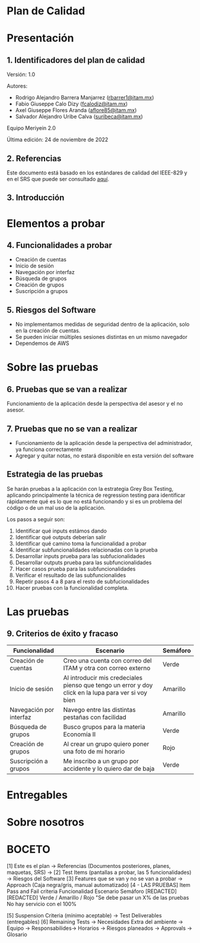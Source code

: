 # Plan de Calidad

# Presentación 

## 1. Identificadores del plan de calidad

Versión: 1.0 

Autores: 

+ Rodrigo Alejandro Barrera Manjarrez (rbarrer1@itam.mx)
+ Fabio Giuseppe Calo Dizy (fcalodiz@itam.mx)
+ Axel Giuseppe Flores Aranda (aflore85@itam.mx)
+ Salvador Alejandro Uribe Calva (suribeca@itam.mx)

Equipo Meriyein 2.0

Última edición: 24 de noviembre de 2022

## 2. Referencias

Este documento está basado en los estándares de calidad del IEEE-829 y en el SRS que puede ser consultado [aquí](https://github.com/Asesorias-ITAM/AsesoriasITAM/blob/main/SRS.md).

## 3. Introducción

# Elementos a probar


## 4. Funcionalidades a probar

* Creación de cuentas
* Inicio de sesión 
* Navegación por interfaz
* Búsqueda de grupos
* Creación de grupos
* Suscripción a grupos


## 5. Riesgos del Software

* No implementamos medidas de seguridad dentro de la aplicación, solo en la creación de cuentas.
* Se pueden iniciar múltiples sesiones distintas en un mismo navegador
* Dependemos de AWS

# Sobre las pruebas

## 6. Pruebas que se van a realizar
Funcionamiento de la aplicación desde la perspectiva del asesor y el no asesor.

## 7. Pruebas que no se van a realizar

* Funcionamiento de la aplicación desde la perspectiva del administrador, ya funciona correctamente
* Agregar y quitar notas, no estará disponible en esta versión del software

## Estrategia de las pruebas

Se harán pruebas a la aplicación con la estrategia Grey Box Testing, aplicando principalmente la técnica de regression testing para identificar rápidamente qué es lo que no está funcionando y si es un problema del código o de un mal uso de la aplicación.

Los pasos a seguir son:

1. Identificar qué inputs estámos dando
2. Identificar qué outputs deberían salir
3. Identificar qué camino toma la funcionalidad a probar
4. Identificar subfuncionalidades relacionadas con la prueba
5. Desarrollar inputs prueba para las subfucionalidades
6. Desarrollar outputs prueba para las subfuncionalidades
7. Hacer casos prueba para las subfuncionalidades
8. Verificar el resultado de las subfuncionalides
9. Repetir pasos 4 a 8 para el resto de subfucionalidades
10. Hacer pruebas con la funcionalidad completa.

# Las pruebas

## 9. Criterios de éxito y fracaso
| Funcionalidad     | Escenario   | Semáforo      |
|-------------------|-------------|---------------|
| Creación de cuentas | Creo una cuenta con correo del ITAM y otra con correo externo    | Verde             |
| Inicio de sesión | Al introducir mis credeciales pienso que tengo un error y doy click en la lupa para ver si voy bien       | Amarillo             |
| Navegación por interfaz | Navego entre las distintas pestañas con facilidad | Amarillo             |
| Búsqueda de grupos          | Busco grupos para la materia Economía II  | Verde             |
| Creación de grupos | Al crear un grupo quiero poner una foto de mi horario | Rojo | 
| Suscripción a grupos | Me inscribo a un grupo por accidente y lo quiero dar de baja | Verde|

# Entregables

# Sobre nosotros

# BOCETO
[1] Este es el plan -> Referencias (Documentos posteriores, planes, maquetas, SRS) ->
[2] Test Items (pantallas a probar, las 5 funcionalidades) -> Riesgos del Software
[3] Features que se van y no se van a probar -> Approach (Caja negra/gris, manual automatizado)
[4 - LAS PRUEBAS] Item Pass and Fail criteria
	Funcionalidad		Escenario	Semáforo
  	  [REDACTED]		[REDACTED]	Verde / Amarillo / Rojo
						"Se debe pasar un X% de las pruebas
No hay servicio con el 100%

[5] Suspension Criteria (mínimo aceptable) -> Test Deliverables (entregables)
[6] Remaining Tests -> Necesidades Extra del ambiente -> 
    Equipo -> Responsabilides-> Horarios -> Riesgos planeados -> Approvals -> Glosario	
